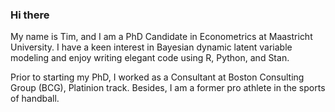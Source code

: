 ### Hi there
My name is Tim, and I am a PhD Candidate in Econometrics at Maastricht University. I have a keen interest in Bayesian dynamic latent variable modeling and enjoy writing elegant code using R, Python, and Stan.

Prior to starting my PhD, I worked as a Consultant at Boston Consulting Group (BCG), Platinion track. Besides, I am a former pro athlete in the sports of handball.
